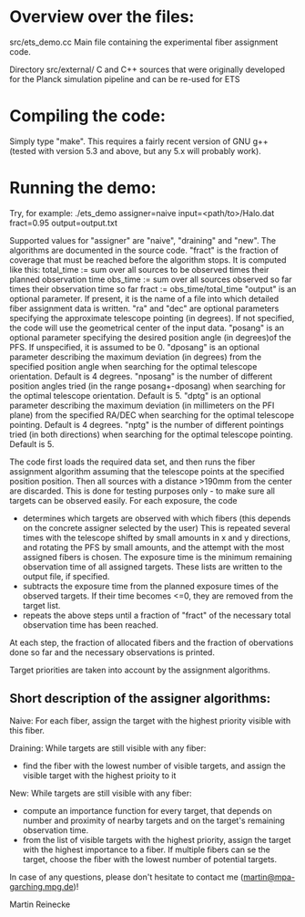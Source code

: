 Overview over the files:
========================

src/ets_demo.cc
Main file containing the experimental fiber assignment code.

Directory src/external/
C and C++ sources that were originally developed for the Planck simulation
pipeline and can be re-used for ETS

Compiling the code:
===================

Simply type "make". This requires a fairly recent version of GNU g++ (tested
with version 5.3 and above, but any 5.x will probably work).

Running the demo:
=================

Try, for example:
./ets_demo assigner=naive input=<path/to>/Halo.dat fract=0.95 output=output.txt

Supported values for "assigner" are "naive", "draining" and "new".
The algorithms are documented in the source code.
"fract" is the fraction of coverage that must be reached before the algorithm
stops. It is computed like this:
total_time := sum over all sources to be observed times their planned
              observation time
obs_time   := sum over all sources observed so far times their observation time
              so far
fract := obs_time/total_time
"output" is an optional parameter. If present, it is the name of a file into
which detailed fiber assignment data is written.
"ra" and "dec" are optional parameters specifying the approximate telescope
pointing (in degrees). If not specified, the code will use the geometrical
center of the input data.
"posang" is an optional parameter specifying the desired position angle (in
degrees)of the PFS. If unspecified, it is assumed to be 0.
"dposang" is an optional parameter describing the maximum deviation (in degrees)
from the specified position angle when searching for the optimal telescope
orientation. Default is 4 degrees.
"nposang" is the number of different position angles tried (in the range
posang+-dposang) when searching for the optimal telescope orientation.
Default is 5.
"dptg" is an optional parameter describing the maximum deviation (in millimeters
on the PFI plane) from the specified RA/DEC when searching for the optimal
telescope pointing. Default is 4 degrees.
"nptg" is the number of different pointings tried (in both directions)
when searching for the optimal telescope pointing. Default is 5.

The code first loads the required data set, and then runs the fiber assignment
algorithm assuming that the telescope points at the specified position
position.
Then all sources with a distance >190mm from the center are discarded. This is
done for testing purposes only - to make sure all targets can be observed
easily.
For each exposure, the code
- determines which targets are observed with which fibers
  (this depends on the concrete assigner selected by the user)
  This is repeated several times with the telescope shifted by small amounts in
  x and y directions, and rotating the PFS by small amounts, and the attempt
  with the most assigned fibers is chosen.
  The exposure time is the minimum remaining observation time of all assigned
  targets.
  These lists are written to the output file, if specified.
- subtracts the exposure time from the planned exposure times of the observed
  targets. If their time becomes <=0, they are removed from the target list.
- repeats the above steps until a fraction of "fract" of the necessary total
  observation time has been reached.

At each step, the fraction of allocated fibers and the fraction of obervations
done so far and the necessary observations is printed.

Target priorities are taken into account by the assignment algorithms.

Short description of the assigner algorithms:
---------------------------------------------

Naive:
For each fiber, assign the target with the highest priority visible with this
fiber.

Draining:
While targets are still visible with any fiber:
- find the fiber with the lowest number of visible targets, and assign the
  visible target with the highest prioity to it

New:
While targets are still visible with any fiber:
- compute an importance function for every target, that depends on number and
  proximity of nearby targets and on the target's remaining observation time.
- from the list of visible targets with the highest priority, assign the target
  with the highest importance to a fiber. If multiple fibers can se the target,
  choose the fiber with the lowest number of potential targets.

In case of any questions, please don't hesitate to contact me
(martin@mpa-garching.mpg.de)!

Martin Reinecke
